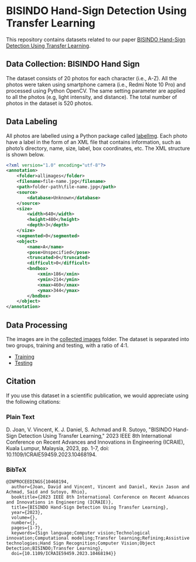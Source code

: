 
# BISINDO Hand-Sign Detection Using Transfer Learning

This repository contains datasets related to our paper [BISINDO Hand-Sign Detection Using Transfer Learning](https://doi.org/10.1109/ICRAIE59459.2023.10468194).

## Data Collection: BISINDO Hand Sign
The dataset consists of 20 photos for each character (i.e., A-Z). All the photos were taken using smartphone camera (i.e., Redmi Note 10 Pro) and processed using Python OpenCV. The same setting parameter are applied to all the photos (e.g, light intensity, and distance). The total number of photos in the dataset is 520 photos.

## Data Labeling
All photos are labelled using a Python package called [labelImg](https://pypi.org/project/labelImg/1.4.0/). Each photo have a label in the form of an XML file that contains information, such as photo’s directory, name, size, label, box coordinates, etc. The XML structure is shown below.

```xml
<?xml version="1.0" encoding="utf-8"?>
<annotation>
	<folder>allimages</folder>
	<filename>file-name.jpg</filename>
	<path>folder-path\file-name.jpg</path>
	<source>
		<database>Unknown</database>
	</source>
	<size>
		<width>640</width>
		<height>480</height>
		<depth>3</depth>
	</size>
	<segmented>0</segmented>
	<object>
		<name>A</name>
		<pose>Unspecified</pose>
		<truncated>0</truncated>
		<difficult>0</difficult>
		<bndbox>
			<xmin>186</xmin>
			<ymin>214</ymin>
			<xmax>460</xmax>
			<ymax>344</ymax>
		</bndbox>
	</object>
</annotation>
```

## Data Processing
The images are in the [collected images](https://github.com/rhiosutoyo/Research-Binus-BISINDO-DATASET/tree/master/collectedimages) folder. The dataset is separated into two groups, training and testing, with a ratio of 4:1.
- [Training](https://github.com/rhiosutoyo/Research-Binus-BISINDO-DATASET/tree/master/train)
- [Testing](https://github.com/rhiosutoyo/Research-Binus-BISINDO-DATASET/tree/master/test)

##  Citation
If you use this dataset in a scientific publication, we would appreciate using the following citations:

### Plain Text
D. Joan, V. Vincent, K. J. Daniel, S. Achmad and R. Sutoyo, "BISINDO Hand-Sign Detection Using Transfer Learning," 2023 IEEE 8th International Conference on Recent Advances and Innovations in Engineering (ICRAIE), Kuala Lumpur, Malaysia, 2023, pp. 1-7, doi: 10.1109/ICRAIE59459.2023.10468194.

### BibTeX
```
@INPROCEEDINGS{10468194,
  author={Joan, David and Vincent, Vincent and Daniel, Kevin Jason and Achmad, Said and Sutoyo, Rhio},
  booktitle={2023 IEEE 8th International Conference on Recent Advances and Innovations in Engineering (ICRAIE)}, 
  title={BISINDO Hand-Sign Detection Using Transfer Learning}, 
  year={2023},
  volume={},
  number={},
  pages={1-7},
  keywords={Sign language;Computer vision;Technological innovation;Computational modeling;Transfer learning;Refining;Assistive technologies;Hand Sign Recognition;Computer Vision;Object Detection;BISINDO;Transfer Learning},
  doi={10.1109/ICRAIE59459.2023.10468194}}
```
